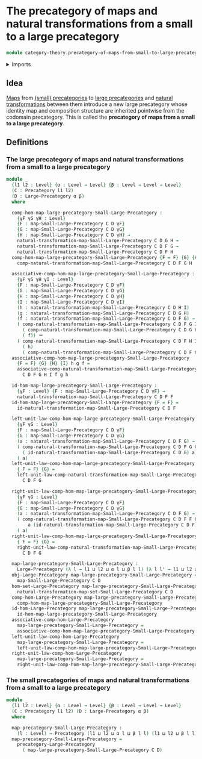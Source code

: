 # The precategory of maps and natural transformations from a small to a large precategory

```agda
module category-theory.precategory-of-maps-from-small-to-large-precategories where
```

<details><summary>Imports</summary>

```agda
open import category-theory.large-precategories
open import category-theory.maps-from-small-to-large-precategories
open import category-theory.natural-transformations-maps-from-small-to-large-precategories
open import category-theory.precategories

open import foundation.identity-types
open import foundation.universe-levels
```

</details>

## Idea

[Maps](category-theory.maps-from-small-to-large-precategories.md) from
[(small) precategories](category-theory.precategories.md) to
[large precategories](category-theory.large-precategories.md) and
[natural transformations](category-theory.natural-transformations-maps-precategories.md)
between them introduce a new large precategory whose identity map and
composition structure are inherited pointwise from the codomain precategory.
This is called the **precategory of maps from a small to a large precategory**.

## Definitions

### The large precategory of maps and natural transformations from a small to a large precategory

```agda
module _
  {l1 l2 : Level} {α : Level → Level} {β : Level → Level → Level}
  (C : Precategory l1 l2)
  (D : Large-Precategory α β)
  where

  comp-hom-map-large-precategory-Small-Large-Precategory :
    {γF γG γH : Level}
    {F : map-Small-Large-Precategory C D γF}
    {G : map-Small-Large-Precategory C D γG}
    {H : map-Small-Large-Precategory C D γH} →
    natural-transformation-map-Small-Large-Precategory C D G H →
    natural-transformation-map-Small-Large-Precategory C D F G →
    natural-transformation-map-Small-Large-Precategory C D F H
  comp-hom-map-large-precategory-Small-Large-Precategory {F = F} {G} {H} =
    comp-natural-transformation-map-Small-Large-Precategory C D F G H

  associative-comp-hom-map-large-precategory-Small-Large-Precategory :
    {γF γG γH γI : Level}
    {F : map-Small-Large-Precategory C D γF}
    {G : map-Small-Large-Precategory C D γG}
    {H : map-Small-Large-Precategory C D γH}
    {I : map-Small-Large-Precategory C D γI}
    (h : natural-transformation-map-Small-Large-Precategory C D H I)
    (g : natural-transformation-map-Small-Large-Precategory C D G H)
    (f : natural-transformation-map-Small-Large-Precategory C D F G) →
    ( comp-natural-transformation-map-Small-Large-Precategory C D F G I
      ( comp-natural-transformation-map-Small-Large-Precategory C D G H I h g)
      ( f)) ＝
    ( comp-natural-transformation-map-Small-Large-Precategory C D F H I
      ( h)
      ( comp-natural-transformation-map-Small-Large-Precategory C D F G H g f))
  associative-comp-hom-map-large-precategory-Small-Large-Precategory
    {F = F} {G} {H} {I} h g f =
    associative-comp-natural-transformation-map-Small-Large-Precategory
      C D F G H I f g h

  id-hom-map-large-precategory-Small-Large-Precategory :
    {γF : Level} {F : map-Small-Large-Precategory C D γF} →
    natural-transformation-map-Small-Large-Precategory C D F F
  id-hom-map-large-precategory-Small-Large-Precategory {F = F} =
    id-natural-transformation-map-Small-Large-Precategory C D F

  left-unit-law-comp-hom-map-large-precategory-Small-Large-Precategory :
    {γF γG : Level}
    {F : map-Small-Large-Precategory C D γF}
    {G : map-Small-Large-Precategory C D γG}
    (a : natural-transformation-map-Small-Large-Precategory C D F G) →
    ( comp-natural-transformation-map-Small-Large-Precategory C D F G G
      ( id-natural-transformation-map-Small-Large-Precategory C D G) a) ＝
    ( a)
  left-unit-law-comp-hom-map-large-precategory-Small-Large-Precategory
    { F = F} {G} =
    left-unit-law-comp-natural-transformation-map-Small-Large-Precategory
      C D F G

  right-unit-law-comp-hom-map-large-precategory-Small-Large-Precategory :
    {γF γG : Level}
    {F : map-Small-Large-Precategory C D γF}
    {G : map-Small-Large-Precategory C D γG}
    (a : natural-transformation-map-Small-Large-Precategory C D F G) →
    ( comp-natural-transformation-map-Small-Large-Precategory C D F F G
        a (id-natural-transformation-map-Small-Large-Precategory C D F)) ＝
    ( a)
  right-unit-law-comp-hom-map-large-precategory-Small-Large-Precategory
    { F = F} {G} =
    right-unit-law-comp-natural-transformation-map-Small-Large-Precategory
      C D F G

  map-large-precategory-Small-Large-Precategory :
    Large-Precategory (λ l → l1 ⊔ l2 ⊔ α l ⊔ β l l) (λ l l' → l1 ⊔ l2 ⊔ β l l')
  obj-Large-Precategory map-large-precategory-Small-Large-Precategory =
    map-Small-Large-Precategory C D
  hom-set-Large-Precategory map-large-precategory-Small-Large-Precategory =
    natural-transformation-map-set-Small-Large-Precategory C D
  comp-hom-Large-Precategory map-large-precategory-Small-Large-Precategory =
    comp-hom-map-large-precategory-Small-Large-Precategory
  id-hom-Large-Precategory map-large-precategory-Small-Large-Precategory =
    id-hom-map-large-precategory-Small-Large-Precategory
  associative-comp-hom-Large-Precategory
    map-large-precategory-Small-Large-Precategory =
    associative-comp-hom-map-large-precategory-Small-Large-Precategory
  left-unit-law-comp-hom-Large-Precategory
    map-large-precategory-Small-Large-Precategory =
    left-unit-law-comp-hom-map-large-precategory-Small-Large-Precategory
  right-unit-law-comp-hom-Large-Precategory
    map-large-precategory-Small-Large-Precategory =
    right-unit-law-comp-hom-map-large-precategory-Small-Large-Precategory
```

### The small precategories of maps and natural transformations from a small to a large precategory

```agda
module _
  {l1 l2 : Level} {α : Level → Level} {β : Level → Level → Level}
  (C : Precategory l1 l2) (D : Large-Precategory α β)
  where

  map-precategory-Small-Large-Precategory :
    (l : Level) → Precategory (l1 ⊔ l2 ⊔ α l ⊔ β l l) (l1 ⊔ l2 ⊔ β l l)
  map-precategory-Small-Large-Precategory =
    precategory-Large-Precategory
      ( map-large-precategory-Small-Large-Precategory C D)
```
